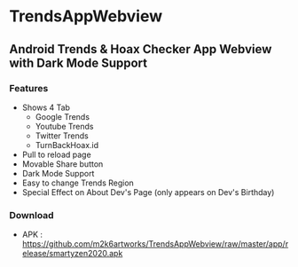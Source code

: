 # TrendsAppWebview
## Android Trends &amp; Hoax Checker App Webview with Dark Mode Support

### Features
- Shows 4 Tab 
  - Google Trends
  - Youtube Trends 
  - Twitter Trends 
  - TurnBackHoax.id
- Pull to reload page
- Movable Share button
- Dark Mode Support
- Easy to change Trends Region
- Special Effect on About Dev's Page (only appears on Dev's Birthday)

### Download
 - APK : https://github.com/m2k6artworks/TrendsAppWebview/raw/master/app/release/smartyzen2020.apk
